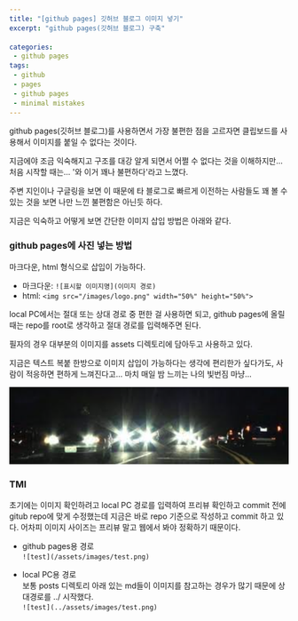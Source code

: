 ```yaml
---
title: "[github pages] 깃허브 블로그 이미지 넣기"
excerpt: "github pages(깃허브 블로그) 구축"

categories:
 - github pages
tags:
 - github
 - pages
 - github pages
 - minimal mistakes
---
```

github pages(깃허브 블로그)를 사용하면서 가장 불편한 점을 고르자면 클립보드를 사용해서 이미지를 붙일 수 없다는 것이다.

지금에야 조금 익숙해지고 구조를 대강 알게 되면서 어쩔 수 없다는 것을 이해하지만... 처음 시작할 때는... '와 이거 꽤나 불편하다'라고 느꼈다.

주변 지인이나 구글링을 보면 이 때문에 타 블로그로 빠르게 이전하는 사람들도 꽤 볼 수 있는 것을 보면 나만 느낀 불편함은 아닌듯 하다.

지금은 익숙하고 어떻게 보면 간단한 이미지 삽입 방법은 아래와 같다.
### github pages에 사진 넣는 방법
마크다운, html 형식으로 삽입이 가능하다.
- 마크다운: `![표시할 이미지명](이미지 경로)`
- html: `<img src="/images/logo.png" width="50%" height="50%">`

local PC에서는 절대 또는 상대 경로 중 편한 걸 사용하면 되고, github pages에 올릴 때는 repo를 root로 생각하고 절대 경로를 입력해주면 된다.

필자의 경우 대부분의 이미지를 assets 디렉토리에 담아두고 사용하고 있다.

지금은 텍스트 복붙 한방으로 이미지 삽입이 가능하다는 생각에 편리한가 싶다가도, 사람이 적응하면 편하게 느껴진다고... 마치 매일 밤 느끼는 나의 빛번짐 마냥...

![빛번짐](/assets/빛번짐.png)

### TMI
초기에는 이미지 확인하려고 local PC 경로를 입력하여 프리뷰 확인하고 commit 전에 gitub repo에 맞게 수정했는데 지금은 바로 repo 기준으로 작성하고 commit 하고 있다. 어차피 이미지 사이즈는 프리뷰 말고 웹에서 봐야 정확하기 때문이다.
- github pages용 경로<br>`![test](/assets/images/test.png)`

- local PC용 경로<br>보통 posts 디렉토리 아래 있는 md들이 이미지를 참고하는 경우가 많기 때문에 상대경로를 ../ 시작했다.<br>`![test](../assets/images/test.png)`


